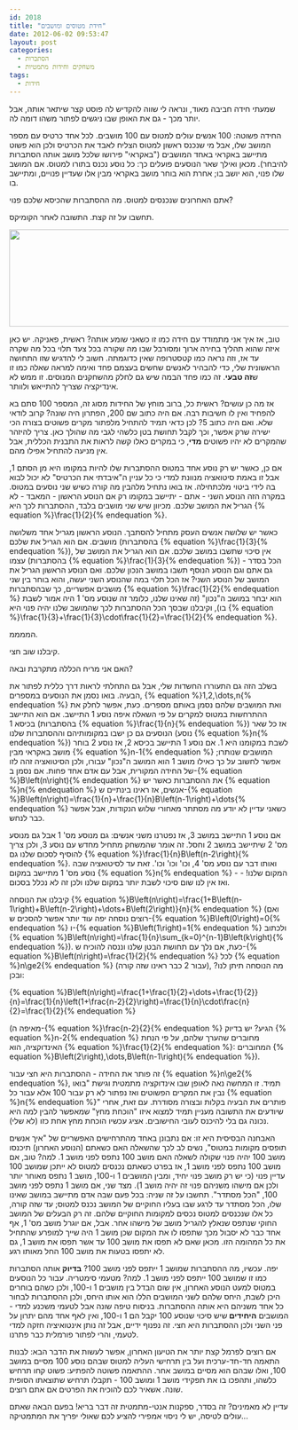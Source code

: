 ```yaml
---
id: 2018
title: "חידת מטוסים ומושבים"
date: 2012-06-02 09:53:47
layout: post
categories: 
  - הסתברות
  - משחקים וחידות מתמטיות
tags: 
  - חידות
---
```

שמעתי חידה חביבה מאוד, ונראה לי שווה להקדיש לה פוסט קצר שיתאר אותה, אבל יותר מכך - גם את האופן שבו ניגשים לפתור משהו דומה לה.

החידה פשוטה: 100 אנשים עולים למטוס עם 100 מושבים. לכל אחד כרטיס עם מספר המושב שלו, אבל מי שנכנס ראשון למטוס הצליח לאבד את הכרטיס ולכן הוא פשוט מתיישב באקראי באחד המושבים ("באקראי" פירושו שלכל מושב אותה הסתברות להיבחר). מכאן ואילך שאר הנוסעים פועלים כך: כל נוסע נכנס בתורו למטוס. אם המושב שלו פנוי, הוא יושב בו; אחרת הוא בוחר מושב באקראי מבין אלו שעדיין פנויים, ומתיישב בו.

אתם האחרונים שנכנסים למטוס. מה ההסתברות שהכיסא שלכם פנוי?

תחשבו על זה קצת. התשובה לאחר הקומיקס.

<a href="http://www.gadial.net/wp-content/uploads/2012/06/seat_selection.png"><img class="alignnone size-full wp-image-2019" title="seat_selection" src="http://www.gadial.net/wp-content/uploads/2012/06/seat_selection.png" alt="" width="740" height="175" /></a>

טוב, אז איך אני מתמודד עם חידה כמו זו כשאני שומע אותה? ראשית, פאניקה. יש כאן איזה שהוא תהליך בחירה ארוך ומסורבל שבו מה שקורה בכל צעד תלוי בכל מה שקרה עד אז, וזה נראה כמו קטסטרופה שאין כדוגמתה. חשוב לי להדגיש שזו התחושה הראשונית שלי, כדי להבהיר לאנשים שחשים בעצמם פחד ואימה למראה שאלה כמו זו ש<strong>זה טבעי</strong>. זה כמו פחד הבמה שיש גם לחלק מהשחקנים המנוסים. זו ממש לא אינדיקציה שצריך להתייאש ולוותר.

אז מה כן עושים? ראשית כל, ברוב מוחץ של החידות מסוג זה, המספר 100 סתם בא להפחיד ואין לו חשיבות רבה. אם היה כתוב שם 200, הפתרון היה שונה? קרוב לודאי שלא. ואם היה כתוב 5? לכן כדאי תמיד להתחיל מלפתור מקרים פשוטים בצורה הכי ישירה שרק אפשר, וכך לקבל תחושת בטן כלשהי לגבי מה שהולך כאן. צריך להיזהר שהמקרים לא יהיו פשוטים <strong>מדי</strong>, כי במקרים כאלו קשה לראות את התבנית הכללית, אבל אין מניעה להתחיל אפילו מהם.

אם כן, כאשר יש רק נוסע אחד במטוס ההסתברות שלו להיות במקומו היא מן הסתם 1, אבל זו באמת סיטואציה מנוונת למדי כי כל עניין ה"איבדתי את הכרטיס" לא יכול לבוא בה לידי ביטוי מלכתחילה. אז בואו נתחיל מלהבין מה קורה כשיש שני נוסעים במטוס. במקרה הזה הנוסע השני - אתם - יתיישב במקומו רק אם הנוסע הראשון - המאבד - לא הגריל את המושב שלכם. מכיוון שיש שני מושבים בלבד, ההסתברות לכך היא {% equation %}\frac{1}{2}{% endequation %}.

כאשר יש שלושה אנשים העסק מתחיל להסתבך. הנוסע הראשון מגריל אחד משלושה מושבים. אם הוא הגריל את שלכם (בהסתברות {% equation %}\frac{1}{3}{% endequation %}), אין סיכוי שתשבו במושב שלכם. אם הוא הגריל את המושב של עצמו (בהסתברות {% equation %}\frac{1}{3}{% endequation %}) הכל בסדר - גם אתם וגם הנוסע הנוסף תשבו במושב הנכון שלכם. ואם הנוסע הראשון הגריל את המושב של הנוסע השני? אז הכל תלוי במה שהנוסע השני יעשה, והוא בוחר בין שני מושבים אפשריים, כך שבהסתברות {% equation %}\frac{1}{2}{% endequation %} הוא יבחר במושב ה"נכון" (זה שאינו שלנו, כלומר זה שנוסע מס' 1 היה אמור לשבת בו), וקיבלנו שבסך הכל ההסתברות לכך שהמושב שלנו יהיה פנוי היא {% equation %}\frac{1}{3}+\frac{1}{3}\cdot\frac{1}{2}=\frac{1}{2}{% endequation %}.

הממממ.

קיבלנו שוב חצי.

האם אני מריח הכללה מתקרבת ובאה?

בשלב הזה גם התעוררו החשדות שלי, אבל גם התחלתי לראות דרך כללית לפתור את הבעיה. בואו נסמן את הנוסעים במספרים, {% equation %}1,2,\dots,n{% endequation %} ואת המושבים שלהם נסמן באותם מספרים. כעת, אפשר לחלק את ההתרחשות במטוס למקרים על פי השאלה איפה נוסע 1 התיישב. אם הוא התיישב בכיסא 1 (בהסתברות {% equation %}\frac{1}{n}{% endequation %}) אז כל שאר הנוסעים גם כן ישבו במקומותיהם וההסתברות שלנו (נוסע {% equation %}n{% endequation %}) לשבת במקומנו היא 1. אם נוסע 1 התיישב בכיסא 2, אז נוסע 2 בוחר מושב באקראי מבין {% equation %}n-1{% endequation %} המושבים שנותרו; אפשר לחשוב על כך כאילו מושב 1 הוא המושב ה"נכון" עבורו, ולכן הסיטואציה זהה לזו של החידה המקורית, אבל עם אדם אחד פחות. אם נסמן ב-{% equation %}B\left(n\right){% endequation %} את ההסתברות כאשר יש {% equation %}n{% endequation %} אנשים, אז ראינו בינתיים ש-{% equation %}B\left(n\right)=\frac{1}{n}+\frac{1}{n}B\left(n-1\right)+\dots{% endequation %} כשאני עדיין לא יודע מה מסתתר מאחורי שלוש הנקודות, אבל אפשר כבר לנחש.

אם נוסע 1 התיישב במושב 3, אז נפטרנו משני אנשים: גם מנוסע מס' 1 אבל גם מנוסע מס' 2 שיתיישב במושב 2 וחסל. זה אומר שהמשחק מתחיל מחדש עם נוסע 3, ולכן צריך להוסיף לסכום שלנו גם {% equation %}\frac{1}{n}B\left(n-2\right){% endequation %}. ואותו דבר עם נוסע מס' 4, וכו' וכו' וכו'. זאת עד לסיטואציה שבה נוסע מס' 1 מתיישב במקום {% equation %}n{% endequation %} - המקום שלנו! - ואז אין לנו שום סיכוי לשבת יותר במקום שלנו ולכן זה לא נכלל בסכום.

קיבלנו את הנוסחה {% equation %}B\left(n\right)=\frac{1+B\left(n-1\right)+B\left(n-2\right)+\dots+B\left(2\right)}{n}{% endequation %} (ואם רוצים נוסחה יפה עוד יותר אפשר להסכים ש-{% equation %}B\left(0\right)=0{% endequation %} ו-{% equation %}B\left(1\right)=1{% endequation %} ולכתוב {% equation %}B\left(n\right)=\frac{1}{n}\sum_{k=0}^{n-1}B\left(k\right){% endequation %}). כעת, אם נלך עם תחושת הבטן שלנו וננסה להוכיח ש-{% equation %}B\left(n\right)=\frac{1}{2}{% endequation %} לכל {% equation %}n\ge2{% endequation %} (עבור 2 כבר ראינו שזה קורה), מה הנוסחה תיתן לנו? ובכן:

{% equation %}B\left(n\right)=\frac{1+\frac{1}{2}+\dots+\frac{1}{2}}{n}=\frac{1}{n}\left(1+\frac{n-2}{2}\right)=\frac{1}{n}\cdot\frac{n}{2}=\frac{1}{2}{% endequation %}

(מאיפה ה-{% equation %}\frac{n-2}{2}{% endequation %} הגיע? יש בדיוק {% equation %}n-2{% endequation %} מחוברים שהערך שלהם, על פי הנחת האינדוקציה, הוא {% equation %}\frac{1}{2}{% endequation %}: המחוברים {% equation %}B\left(2\right),\dots,B\left(n-1\right){% endequation %}).

זה פותר את החידה - ההסתברות היא חצי עבור {% equation %}n\ge2{% endequation %}, תמיד. זו המחשה נאה לאופן שבו אינדוקציה מתמטית וגישת "בואו נבין את המקרים הפשוטים ואז נפתור לא רק עבור 100 אלא עבור כל {% equation %}n{% endequation %}" פותרים את הבעיה בקלות ובצורה מסודרת. עם זאת, אחרי שיודעים את התשובה מעניין תמיד למצוא איזו "הוכחת מחץ" שמאפשר להבין למה היא נכונה גם בלי להיכנס לעובי החישובים. אציג עכשיו הוכחת מחץ אחת כזו (לא שלי).

האבחנה הבסיסית היא זו: אם נתבונן באחד מהתרחישים האפשריים של "איך אנשים תופסים מקומות במטוס", נשים לב לכך שהשאלה האם כשאתם (הנוסע האחרון) תיכנסו מושב 100 יהיה פנוי שקולה לשאלה האם מושב 100 נתפס לפני מושב 1. למה? טוב, אם מושב 100 נתפס לפני מושב 1, אז בפרט כשאתם נכנסים למטוס לא ייתכן שמושב 100 עדיין פנוי (כי יש רק מושב פנוי יחיד, ומבין המושבים 1 ו-100, מושב 1 נתפס מאוחר יותר ולכן אם מישהו משניהם פנוי זה יהיה מושב 1). מצד שני, אם מושב 1 נתפס לפני מושב 100, "הכל מסתדר". תחשבו על זה שניה: בכל פעם שבה אדם מתיישב במושב שאינו שלו, הכל מסתדר עד לרגע שבו בעליו החוקיים של המושב נכנס למטוס; עד שזה קורה, כל אלו שנכנסים למטוס נכסים למקומות החוקיים שלהם. זה רק הבעלים של המושב החוקי שנתפס שנאלץ להגריל מושב של מישהו אחר. אבל, אם יוגרל מושב מס' 1, אף אחד כבר לא יסבול מכך שתפסו לו את המקום שכן מושב 1 היה שייך למופרע שהתחיל את כל המהומה הזו. מכאן שאם לא תפסו את מושב 100 עד אשר תפסו את מושב 1, גם לא יתפסו בטעות את מושב 100 החל מאותו רגע.

יפה. עכשיו, מה ההסתברות שמושב 1 ייתפס לפני מושב 100? <strong>בדיוק</strong> אותה הסתברות כמו זו שמושב 100 ייתפס לפני מושב 1. למה? מטעמי סימטריה. עבור כל הנוסעים במטוס למעט הנוסע האחרון, אין שום הבדל בין מושבים 1 ו-100, ולכן כשהם בוחרים היכן לשבת, היחס שלהם לשני המושבים הללו הוא אותו היחס, ולכן ההסתברות לבחור כל אחד משניהם היא אותה ההסתברות. בניסוח טיפה שונה אבל לטעמי משכנע למדי - המושבים <strong>היחידים </strong>שיש סיכוי שנוסע 100 יקבל הם 1 ו-100, ואין לאף אחד מהם יתרון על פני השני ולכן ההסתברות היא חצי. זה נפנוף ידיים, אבל זה נותן אינטואיציה חזקה למדי לטעמי, והרי לפתור פורמלית כבר פתרנו.

אם רוצים לפרמל קצת יותר את הטיעון האחרון, אפשר לעשות את הדבר הבא: לבנות התאמה חד-חד-ערכית ועל בין תרחישי העליה למטוס שבהם נוסע 100 מסיים במושב 100, ואלו שבהם הוא מסיים במושב אחר. ההתאמה פשוטה להפתיע: פשוט קחו תרחיש כלשהו, ותהפכו בו את תפקידי מושב 1 ומושב 100 - תקבלו תרחיש שתוצאתו הסופית שונה. אשאיר לכם להוכיח את הפרטים אם אתם רוצים.

עדיין לא מאמינים? זה בסדר, ספקנות אנטי-מתמטית זה דבר בריא! בפעם הבאה שאתם עולים לטיסה, יש לי ניסוי אמפירי להציע לכם שאולי יפריך את המתמטיקה...
